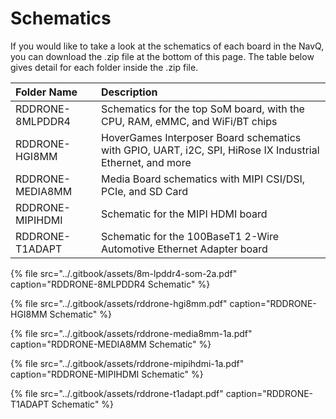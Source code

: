 # Schematics

If you would like to take a look at the schematics of each board in the NavQ, you can download the .zip file at the bottom of this page. The table below gives detail for each folder inside the .zip file.

| Folder Name | Description |
| :--- | :--- |
| RDDRONE-8MLPDDR4 | Schematics for the top SoM board, with the CPU, RAM, eMMC, and WiFi/BT chips |
| RDDRONE-HGI8MM | HoverGames Interposer Board schematics with GPIO, UART, i2C, SPI, HiRose IX Industrial Ethernet, and more |
| RDDRONE-MEDIA8MM | Media Board schematics with MIPI CSI/DSI, PCIe, and SD Card  |
| RDDRONE-MIPIHDMI | Schematic for the MIPI HDMI board |
| RDDRONE-T1ADAPT | Schematic for the 100BaseT1 2-Wire Automotive Ethernet Adapter board |

{% file src="../.gitbook/assets/8m-lpddr4-som-2a.pdf" caption="RDDRONE-8MLPDDR4 Schematic" %}

{% file src="../.gitbook/assets/rddrone-hgi8mm.pdf" caption="RDDRONE-HGI8MM Schematic" %}

{% file src="../.gitbook/assets/rddrone-media8mm-1a.pdf" caption="RDDRONE-MEDIA8MM Schematic" %}

{% file src="../.gitbook/assets/rddrone-mipihdmi-1a.pdf" caption="RDDRONE-MIPIHDMI Schematic" %}

{% file src="../.gitbook/assets/rddrone-t1adapt.pdf" caption="RDDRONE-T1ADAPT Schematic" %}



